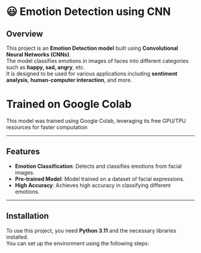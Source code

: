 # 😃 Emotion Detection using CNN

## **Overview**
This project is an **Emotion Detection model** built using **Convolutional Neural Networks (CNNs)**.  
The model classifies emotions in images of faces into different categories such as **happy, sad, angry**, etc.  
It is designed to be used for various applications including **sentiment analysis**, **human-computer interaction**, and more.

# Trained on Google Colab

This model was trained using Google Colab, leveraging its free GPU/TPU resources for faster computation

---

## **Features**
- **Emotion Classification**: Detects and classifies emotions from facial images.  
- **Pre-trained Model**: Model trained on a dataset of facial expressions.  
- **High Accuracy**: Achieves high accuracy in classifying different emotions.  

---

## **Installation**
To use this project, you need **Python 3.11** and the necessary libraries installed.  
You can set up the environment using the following steps:


